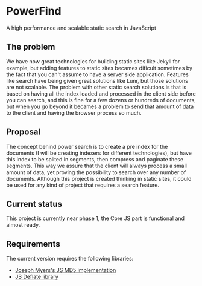 # PowerFind

A high performance and scalable static search in JavaScript

## The problem
We have now great technologies for building static sites like Jekyll for example, but adding features to static sites becames dificult sometimes by the fact that you can't assume to have a server side application.
Features like search have being given great solutions like Lunr, but those solutions are not scalable.
The problem with other static search solutions is that is based on having all the index loaded and processed in the client side before you can search, and this is fine for a few dozens or hundreds of documents, but when you go beyond it becames a problem to send that amount of data to the client and having the browser process so much.

## Proposal
The concept behind power search is to create a pre index for the documents (I will be creating indexers for different technologies), but have this index to be splited in segments, then compress and paginate these segments.
This way we assure that the client will always process a small amount of data, yet proving the possibility to search over any number of documents.
Although this project is created thinking in static sites, it could be used for any kind of project that requires a search feature.

## Current status
This project is currently near phase 1, the Core JS part is functional
and almost ready.


## Requirements
The current version requires the following libraries:

- [Joseph Myers's JS MD5 implementation](http://www.myersdaily.org/joseph/javascript/md5-text.html)
- [JS Deflate library](https://github.com/dankogai/js-deflate)
